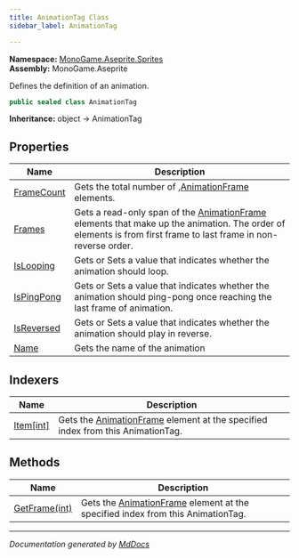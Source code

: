 ```yaml
---
title: AnimationTag Class
sidebar_label: AnimationTag

---
```


**Namespace:** [MonoGame.Aseprite.Sprites](../)  
**Assembly:** MonoGame.Aseprite

Defines the definition of an animation.

```csharp
public sealed class AnimationTag
```

**Inheritance:** object → AnimationTag

## Properties

| Name                                   | Description                                                                                                                                                                                     |
| -------------------------------------- | ----------------------------------------------------------------------------------------------------------------------------------------------------------------------------------------------- |
| [FrameCount](Properties/FrameCount.md) | Gets the total number of ,[AnimationFrame](../AnimationFrame/) elements.                                                                                                                |
| [Frames](Properties/Frames.md)         | Gets a read\-only span of the [AnimationFrame](../AnimationFrame/) elements that make up the animation.  The order of elements is from first frame to last frame in non\-reverse order. |
| [IsLooping](Properties/IsLooping.md)   | Gets or Sets a value that indicates whether the animation should loop.                                                                                                                          |
| [IsPingPong](Properties/IsPingPong.md) | Gets or Sets a value that indicates whether the animation should ping\-pong once reaching the last frame of animation.                                                                          |
| [IsReversed](Properties/IsReversed.md) | Gets or Sets a value that indicates whether the animation should play in reverse.                                                                                                               |
| [Name](Properties/Name.md)             | Gets the name of the animation                                                                                                                                                                  |

## Indexers

| Name                            | Description                                                                                                  |
| ------------------------------- | ------------------------------------------------------------------------------------------------------------ |
| [Item\[int\]](Indexers/Item.md) | Gets the [AnimationFrame](../AnimationFrame/) element at the specified index from this AnimationTag. |

## Methods

| Name                                 | Description                                                                                                  |
| ------------------------------------ | ------------------------------------------------------------------------------------------------------------ |
| [GetFrame(int)](Methods/GetFrame.md) | Gets the [AnimationFrame](../AnimationFrame/) element at the specified index from this AnimationTag. |

___

*Documentation generated by [MdDocs](https://github.com/ap0llo/mddocs)*
